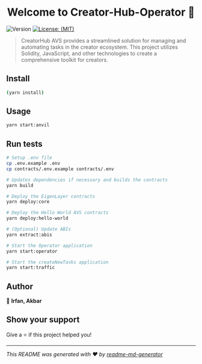 <h1 align="center">Welcome to Creator-Hub-Operator 👋</h1>
<p>
  <img alt="Version" src="https://img.shields.io/badge/version-1.0-blue.svg?cacheSeconds=2592000" />
  <a href="#" target="_blank">
    <img alt="License: (MIT)" src="https://img.shields.io/badge/License-(MIT)-yellow.svg" />
  </a>
</p>

> CreatorHub AVS provides a streamlined solution for managing and automating tasks in the creator ecosystem. This project utilizes Solidity, JavaScript, and other technologies to create a comprehensive toolkit for creators.

## Install

```sh
(yarn install)
```

## Usage

```sh
yarn start:anvil
```

## Run tests

```sh
# Setup .env file
cp .env.example .env
cp contracts/.env.example contracts/.env

# Updates dependencies if necessary and builds the contracts 
yarn build

# Deploy the EigenLayer contracts
yarn deploy:core

# Deploy the Hello World AVS contracts
yarn deploy:hello-world

# (Optional) Update ABIs
yarn extract:abis

# Start the Operator application
yarn start:operator

```

```sh
# Start the createNewTasks application 
yarn start:traffic
```

## Author

👤 **Irfan, Akbar**


## Show your support

Give a ⭐️ if this project helped you!

***
_This README was generated with ❤️ by [readme-md-generator](https://github.com/kefranabg/readme-md-generator)_


